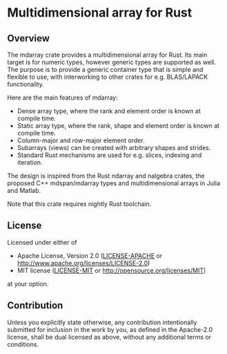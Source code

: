 # Multidimensional array for Rust

## Overview

The mdarray crate provides a multidimensional array for Rust. Its main target
is for numeric types, however generic types are supported as well. The purpose
is to provide a generic container type that is simple and flexible to use,
with interworking to other crates for e.g. BLAS/LAPACK functionality.

Here are the main features of mdarray:

- Dense array type, where the rank and element order is known at compile time.
- Static array type, where the rank, shape and element order is known at compile time.
- Column-major and row-major element order.
- Subarrays (views) can be created with arbitrary shapes and strides.
- Standard Rust mechanisms are used for e.g. slices, indexing and iteration.

The design is inspired from the Rust ndarray and nalgebra crates, the proposed C++
mdspan/mdarray types and multidimensional arrays in Julia and Matlab.

Note that this crate requires nightly Rust toolchain.

## License

Licensed under either of

 * Apache License, Version 2.0
   ([LICENSE-APACHE](LICENSE-APACHE) or http://www.apache.org/licenses/LICENSE-2.0)
 * MIT license
   ([LICENSE-MIT](LICENSE-MIT) or http://opensource.org/licenses/MIT)

at your option.

## Contribution

Unless you explicitly state otherwise, any contribution intentionally submitted
for inclusion in the work by you, as defined in the Apache-2.0 license, shall be
dual licensed as above, without any additional terms or conditions.
